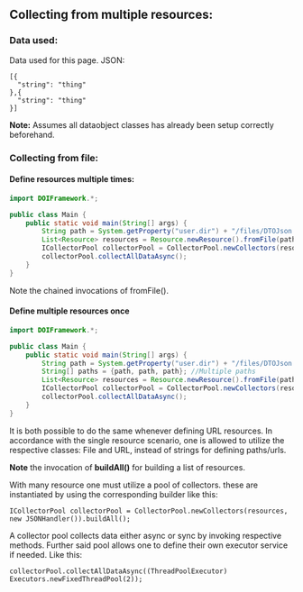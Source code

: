 ## Collecting from multiple resources:

### Data used:
Data used for this page.
JSON:

    [{
      "string": "thing"
    },{
      "string": "thing"
    }]

**Note:** Assumes all dataobject classes has already been setup correctly beforehand.

### Collecting from file:

#### Define resources multiple times:
```java
import DOIFramework.*;

public class Main {
    public static void main(String[] args) {
        String path = System.getProperty("user.dir") + "/files/DTOJson.json";//Just a path
        List<Resource> resources = Resource.newResource().fromFile(path).fromFile(path).buildAll();
        ICollectorPool collectorPool = CollectorPool.newCollectors(resources, new JSONHandler()).buildAll();
        collectorPool.collectAllDataAsync();
    }
}
```
Note the chained invocations of fromFile().
 
#### Define multiple resources once
```java
import DOIFramework.*;

public class Main {
    public static void main(String[] args) { 
        String path = System.getProperty("user.dir") + "/files/DTOJson.json";//Just a path
        String[] paths = {path, path, path}; //Multiple paths
        List<Resource> resources = Resource.newResource().fromFile(paths).buildAll();
        ICollectorPool collectorPool = CollectorPool.newCollectors(resources, new JSONHandler()).buildAll();
        collectorPool.collectAllDataAsync();
    }
}
```
It is both possible to do the same whenever defining URL resources. In accordance with the single resource scenario,
one is allowed to utilize the respective classes: File and URL, instead of strings for defining paths/urls.

**Note** the invocation of **buildAll()** for building a list of resources.


With many resource one must utilize a pool of collectors. these are instantiated by 
using the corresponding builder like this: 

    ICollectorPool collectorPool = CollectorPool.newCollectors(resources, new JSONHandler()).buildAll();
    
A collector pool collects data either async or sync by invoking respective methods.
Further said pool allows one to define their own executor service if needed. Like this:

    collectorPool.collectAllDataAsync((ThreadPoolExecutor) Executors.newFixedThreadPool(2));
    
 